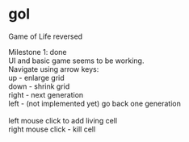 gol
===

Game of Life reversed

Milestone 1: done<br>
UI and basic game seems to be working.<br>
Navigate using arrow keys:<br>
        up - enlarge grid<br>
        down - shrink grid<br>
        right - next generation<br>
        left - (not implemented yet) go back one generation<br><br>
        left mouse click to add living cell<br>
        right mouse click - kill cell
